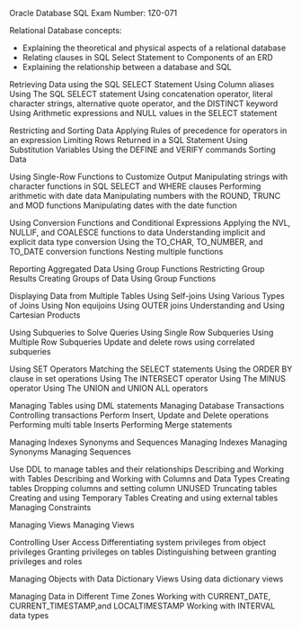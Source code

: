 Oracle Database SQL Exam Number: 1Z0-071

Relational Database concepts:
- Explaining the theoretical and physical aspects of a relational database
- Relating clauses in SQL Select Statement to Components of an ERD
- Explaining the relationship between a database and SQL


Retrieving Data using the SQL SELECT Statement
Using Column aliases
Using The SQL SELECT statement
Using concatenation operator, literal character strings, alternative quote operator, and the DISTINCT keyword
Using Arithmetic expressions and NULL values in the SELECT statement

Restricting and Sorting Data
Applying Rules of precedence for operators in an expression
Limiting Rows Returned in a SQL Statement
Using Substitution Variables
Using the DEFINE and VERIFY commands
Sorting Data

Using Single-Row Functions to Customize Output
Manipulating strings with character functions in SQL SELECT and WHERE clauses
Performing arithmetic with date data
Manipulating numbers with the ROUND, TRUNC and MOD functions
Manipulating dates with the date function

Using Conversion Functions and Conditional Expressions
Applying the NVL, NULLIF, and COALESCE functions to data
Understanding implicit and explicit data type conversion
Using the TO_CHAR, TO_NUMBER, and TO_DATE conversion functions
Nesting multiple functions

Reporting Aggregated Data Using Group Functions
Restricting Group Results
Creating Groups of Data
Using Group Functions

Displaying Data from Multiple Tables
Using Self-joins
Using Various Types of Joins
Using Non equijoins
Using OUTER joins
Understanding and Using Cartesian Products

Using Subqueries to Solve Queries
Using Single Row Subqueries
Using Multiple Row Subqueries
Update and delete rows using correlated subqueries

Using SET Operators
Matching the SELECT statements
Using the ORDER BY clause in set operations
Using The INTERSECT operator
Using The MINUS operator
Using The UNION and UNION ALL operators

Managing Tables using DML statements
Managing Database Transactions
Controlling transactions
Perform Insert, Update and Delete operations
Performing multi table Inserts
Performing Merge statements

Managing Indexes Synonyms and Sequences
Managing Indexes
Managing Synonyms
Managing Sequences

Use DDL to manage tables and their relationships
Describing and Working with Tables
Describing and Working with Columns and Data Types
Creating tables
Dropping columns and setting column UNUSED
Truncating tables
Creating and using Temporary Tables
Creating and using external tables
Managing Constraints

Managing Views
Managing Views

Controlling User Access
Differentiating system privileges from object privileges
Granting privileges on tables
Distinguishing between granting privileges and roles

Managing Objects with Data Dictionary Views
Using data dictionary views

Managing Data in Different Time Zones
Working with CURRENT_DATE, CURRENT_TIMESTAMP,and LOCALTIMESTAMP
Working with INTERVAL data types
